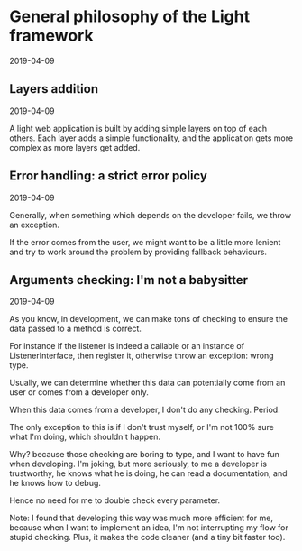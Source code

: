 General philosophy of the Light framework
================
2019-04-09 


 



Layers addition
-----------
2019-04-09

A light web application is built by adding simple layers on top of each others. 
Each layer adds a simple functionality, and the application gets more complex as more layers get added.



Error handling: a strict error policy
--------------
2019-04-09

Generally, when something which depends on the developer fails, we throw an exception.

If the error comes from the user, we might want to be a little more lenient and try to work around the problem 
by providing fallback behaviours. 



Arguments checking: I'm not a babysitter
-------------
2019-04-09

As you know, in development, we can make tons of checking to ensure the data passed to a method is correct.

For instance if the listener is indeed a callable or an instance of ListenerInterface, then register it, otherwise
throw an exception: wrong type.

Usually, we can determine whether this data can potentially come from an user or comes from a developer only.

When this data comes from a developer, I don't do any checking. Period.

The only exception to this is if I don't trust myself, or I'm not 100% sure what I'm doing, which shouldn't happen.
 

Why? because those checking are boring to type, and I want to have fun when developing.
I'm joking, but more seriously, to me a developer is trustworthy, he knows what he is doing, he can read a documentation, and he knows how to debug.

Hence no need for me to double check every parameter.

Note: I found that developing this way was much more efficient for me, because when I want to implement an idea, 
I'm not interrupting my flow for stupid checking. Plus, it makes the code cleaner (and a tiny bit faster too).


 




    
    
    